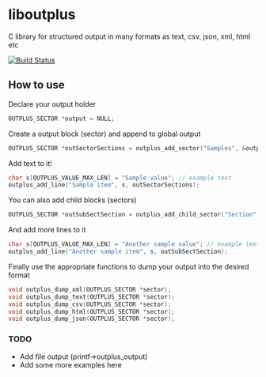 liboutplus
==========

C library for structured output in many formats as text, csv, json, xml, html etc 

[![Build Status](https://travis-ci.org/jseidl/liboutplus.png)](https://travis-ci.org/jseidl/liboutplus)


How to use
-------------
Declare your output holder

```c
OUTPLUS_SECTOR *output = NULL;
```

Create a output block (sector) and append to global output

```c
OUTPLUS_SECTOR *outSectorSections = outplus_add_sector("Samples", &output);
```

Add text to it!

```c
char s[OUTPLUS_VALUE_MAX_LEN] = "Sample value"; // example text
outplus_add_line("Sample item", s, outSectorSections);
```


You can also add child blocks (sectors)

```c
OUTPLUS_SECTOR *outSubSectSection = outplus_add_child_sector("Section", &outSectorSections);
```

And add more lines to it

```c
char s[OUTPLUS_VALUE_MAX_LEN] = "Another sample value"; // example text
outplus_add_line("Another sample item", s, outSubSectSection);
```


Finally use the appropriate functions to dump your output into the desired format

```c
void outplus_dump_xml(OUTPLUS_SECTOR *sector);
void outplus_dump_text(OUTPLUS_SECTOR *sector);
void outplus_dump_csv(OUTPLUS_SECTOR *sector);
void outplus_dump_html(OUTPLUS_SECTOR *sector);
void outplus_dump_json(OUTPLUS_SECTOR *sector);
```


### TODO ###
* Add file output (printf->outplus_output)
* Add some more examples here
